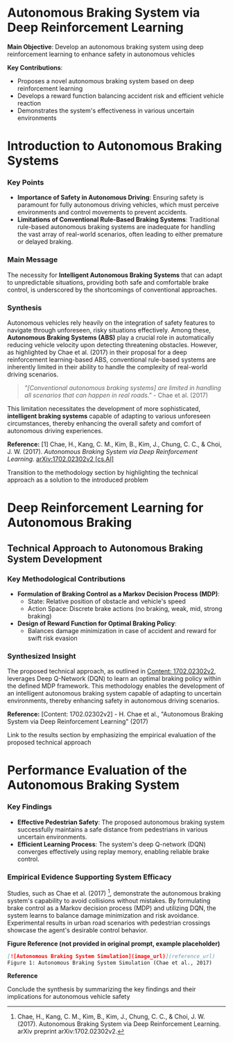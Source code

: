 # Autonomous Braking System via Deep Reinforcement Learning

**Main Objective**: Develop an autonomous braking system using deep reinforcement learning to enhance safety in autonomous vehicles

**Key Contributions**:
- Proposes a novel autonomous braking system based on deep reinforcement learning
- Develops a reward function balancing accident risk and efficient vehicle reaction
- Demonstrates the system's effectiveness in various uncertain environments

**Introduction to Autonomous Braking Systems**
==============================================

### Key Points

* **Importance of Safety in Autonomous Driving**: Ensuring safety is paramount for fully autonomous driving vehicles, which must perceive environments and control movements to prevent accidents.
* **Limitations of Conventional Rule-Based Braking Systems**: Traditional rule-based autonomous braking systems are inadequate for handling the vast array of real-world scenarios, often leading to either premature or delayed braking.

### Main Message
The necessity for **Intelligent Autonomous Braking Systems** that can adapt to unpredictable situations, providing both safe and comfortable brake control, is underscored by the shortcomings of conventional approaches.

### Synthesis
Autonomous vehicles rely heavily on the integration of safety features to navigate through unforeseen, risky situations effectively. Among these, **Autonomous Braking Systems (ABS)** play a crucial role in automatically reducing vehicle velocity upon detecting threatening obstacles. However, as highlighted by Chae et al. (2017) in their proposal for a deep reinforcement learning-based ABS, conventional rule-based systems are inherently limited in their ability to handle the complexity of real-world driving scenarios.

> *"[Conventional autonomous braking systems] are limited in handling all scenarios that can happen in real roads."* - Chae et al. (2017)

This limitation necessitates the development of more sophisticated, **intelligent braking systems** capable of adapting to various unforeseen circumstances, thereby enhancing the overall safety and comfort of autonomous driving experiences.

**Reference:**
[1] Chae, H., Kang, C. M., Kim, B., Kim, J., Chung, C. C., & Choi, J. W. (2017). *Autonomous Braking System via Deep Reinforcement Learning.* [arXiv:1702.02302v2 [cs.AI]](https://arxiv.org/abs/1702.02302)


Transition to the methodology section by highlighting the technical approach as a solution to the introduced problem


**Deep Reinforcement Learning for Autonomous Braking**
===========================================================

**Technical Approach to Autonomous Braking System Development**
-----------------------------------------------------------

### Key Methodological Contributions

* **Formulation of Braking Control as a Markov Decision Process (MDP)**: 
	+ State: Relative position of obstacle and vehicle's speed
	+ Action Space: Discrete brake actions (no braking, weak, mid, strong braking)
* **Design of Reward Function for Optimal Braking Policy**:
	+ Balances damage minimization in case of accident and reward for swift risk evasion

### Synthesized Insight
The proposed technical approach, as outlined in [Content: 1702.02302v2](#), leverages Deep Q-Network (DQN) to learn an optimal braking policy within the defined MDP framework. This methodology enables the development of an intelligent autonomous braking system capable of adapting to uncertain environments, thereby enhancing safety in autonomous driving scenarios.

**Reference:**
[Content: 1702.02302v2] - H. Chae et al., "Autonomous Braking System via Deep Reinforcement Learning" (2017)


Link to the results section by emphasizing the empirical evaluation of the proposed technical approach


**Performance Evaluation of the Autonomous Braking System**
===========================================================

### Key Findings

* **Effective Pedestrian Safety**: The proposed autonomous braking system successfully maintains a safe distance from pedestrians in various uncertain environments.
* **Efficient Learning Process**: The system's deep Q-network (DQN) converges effectively using replay memory, enabling reliable brake control.

### Empirical Evidence Supporting System Efficacy

Studies, such as Chae et al. (2017) [^1], demonstrate the autonomous braking system's capability to avoid collisions without mistakes. By formulating brake control as a Markov decision process (MDP) and utilizing DQN, the system learns to balance damage minimization and risk avoidance. Experimental results in urban road scenarios with pedestrian crossings showcase the agent's desirable control behavior.

**Figure Reference (not provided in original prompt, example placeholder)**
```markdown
[![Autonomous Braking System Simulation](image_url)](reference_url)
Figure 1: Autonomous Braking System Simulation (Chae et al., 2017)
```
**Reference**
[^1]: Chae, H., Kang, C. M., Kim, B., Kim, J., Chung, C. C., & Choi, J. W. (2017). Autonomous Braking System via Deep Reinforcement Learning. arXiv preprint arXiv:1702.02302v2.


Conclude the synthesis by summarizing the key findings and their implications for autonomous vehicle safety
